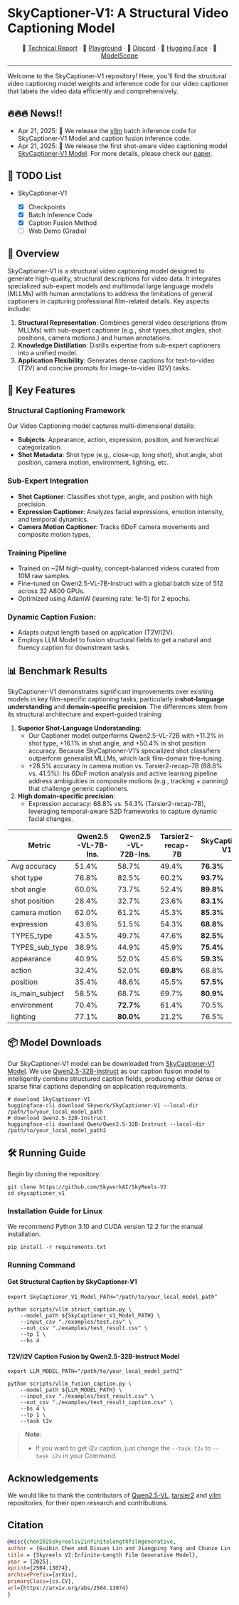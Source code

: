 # SkyCaptioner-V1: A Structural Video Captioning Model

<p align="center">
📑 <a href="https://arxiv.org/pdf/2504.13074">Technical Report</a> · 👋 <a href="https://www.skyreels.ai/home?utm_campaign=github_SkyReels_V2" target="_blank">Playground</a> · 💬 <a href="https://discord.gg/PwM6NYtccQ" target="_blank">Discord</a> · 🤗 <a href="https://huggingface.co/Skywork/SkyCaptioner-V1" target="_blank">Hugging Face</a> · 🤖 <a href="https://modelscope.cn/collections/SkyReels-V2-f665650130b144">ModelScope</a></a>
</p>

---

Welcome to the SkyCaptioner-V1 repository! Here, you'll find the structural video captioning model weights and inference code for our video captioner that labels the video data efficiently and comprehensively.

## 🔥🔥🔥 News!!

* Apr 21, 2025: 👋 We release the [vllm](https://github.com/vllm-project/vllm) batch inference code for SkyCaptioner-V1 Model and caption fusion inference code.
* Apr 21, 2025: 👋 We release the first shot-aware video captioning model [SkyCaptioner-V1  Model](https://huggingface.co/Skywork/SkyCaptioner-V1). For more details, please check our [paper](https://arxiv.org/pdf/2504.13074).

## 📑 TODO List

- SkyCaptioner-V1
  
  - [x] Checkpoints
  - [x] Batch Inference Code
  - [x] Caption Fusion Method
  - [ ] Web Demo (Gradio)

## 🌟 Overview

SkyCaptioner-V1 is a structural video captioning model designed to generate high-quality, structural descriptions for video data. It integrates specialized sub-expert models and multimodal large language models (MLLMs) with human annotations to address the limitations of general captioners in capturing professional film-related details. Key aspects include:

1. ​​**Structural Representation**​: Combines general video descriptions (from MLLMs) with sub-expert captioner (e.g., shot types,shot angles, shot positions, camera motions.) and human annotations.
2. ​​**Knowledge Distillation**​: Distills expertise from sub-expert captioners into a unified model.
3. ​​**Application Flexibility**​: Generates dense captions for text-to-video (T2V) and concise prompts for image-to-video (I2V) tasks.

## 🔑 Key Features

### Structural Captioning Framework

Our Video Captioning model captures multi-dimensional details:

* ​​**Subjects**​: Appearance, action, expression, position, and hierarchical categorization.
* ​​**Shot Metadata**​: Shot type (e.g., close-up, long shot), shot angle, shot position, camera motion, environment, lighting, etc.

### Sub-Expert Integration

* ​​**Shot Captioner**​: Classifies shot type, angle, and position with high precision.
* ​​**Expression Captioner**​: Analyzes facial expressions, emotion intensity, and temporal dynamics.
* ​​**Camera Motion Captioner**​: Tracks 6DoF camera movements and composite motion types,

### Training Pipeline

* Trained on \~2M high-quality, concept-balanced videos curated from 10M raw samples.
* Fine-tuned on Qwen2.5-VL-7B-Instruct with a global batch size of 512 across 32 A800 GPUs.
* Optimized using AdamW (learning rate: 1e-5) for 2 epochs.

### Dynamic Caption Fusion:

* Adapts output length based on application (T2V/I2V).
* Employs LLM Model to fusion structural fields to get a natural and fluency caption for downstream tasks.

## 📊 Benchmark Results

SkyCaptioner-V1 demonstrates significant improvements over existing models in key film-specific captioning tasks, particularly in ​**shot-language understanding** and ​​**domain-specific precision**​. The differences stem from its structural architecture and expert-guided training:

1. ​​**Superior Shot-Language Understanding**​:
   * ​Our Captioner model outperforms Qwen2.5-VL-72B with +11.2% in shot type, +16.1% in shot angle, and +50.4% in shot position accuracy. Because SkyCaptioner-V1’s specialized shot classifiers outperform generalist MLLMs, which lack film-domain fine-tuning.
   * ​+28.5% accuracy in camera motion vs. Tarsier2-recap-7B (88.8% vs. 41.5%):
     Its 6DoF motion analysis and active learning pipeline address ambiguities in composite motions (e.g., tracking + panning) that challenge generic captioners.
2. ​​**High domain-specific precision**​:
   * ​​Expression accuracy​: ​68.8% vs. 54.3% (Tarsier2-recap-7B), leveraging temporal-aware S2D frameworks to capture dynamic facial changes.

<p align="center">
<table align="center">
  <thead>
    <tr>
      <th>Metric</th>
      <th>Qwen2.5-VL-7B-Ins.</th>
      <th>Qwen2.5-VL-72B-Ins.</th>
      <th>Tarsier2-recap-7B</th>
      <th>SkyCaptioner-V1</th>
    </tr>
  </thead>
  <tbody>
    <tr>
      <td>Avg accuracy</td>
      <td>51.4%</td>
      <td>58.7%</td>
      <td>49.4%</td>
      <td><strong>76.3%</strong></td>
    </tr>
    <tr>
      <td>shot type</td>
      <td>76.8%</td>
      <td>82.5%</td>
      <td>60.2%</td>
      <td><strong>93.7%</strong></td>
    </tr>
    <tr>
      <td>shot angle</td>
      <td>60.0%</td>
      <td>73.7%</td>
      <td>52.4%</td>
      <td><strong>89.8%</strong></td>
    </tr>
    <tr>
      <td>shot position</td>
      <td>28.4%</td>
      <td>32.7%</td>
      <td>23.6%</td>
      <td><strong>83.1%</strong></td>
    </tr>
    <tr>
      <td>camera motion</td>
      <td>62.0%</td>
      <td>61.2%</td>
      <td>45.3%</td>
      <td><strong>85.3%</strong></td>
    </tr>
    <tr>
      <td>expression</td>
      <td>43.6%</td>
      <td>51.5%</td>
      <td>54.3%</td>
      <td><strong>68.8%</strong></td>
    </tr>
    <tr>
      <td>TYPES_type</td>
      <td>43.5%</td>
      <td>49.7%</td>
      <td>47.6%</td>
      <td><strong>82.5%</strong></td>
    </tr>
    <tr>
      <td>TYPES_sub_type</td>
      <td>38.9%</td>
      <td>44.9%</td>
      <td>45.9%</td>
      <td><strong>75.4%</strong></td>
    </tr>
    <tr>
      <td>appearance</td>
      <td>40.9%</td>
      <td>52.0%</td>
      <td>45.6%</td>
      <td><strong>59.3%</strong></td>
    </tr>
    <tr>
      <td>action</td>
      <td>32.4%</td>
      <td>52.0%</td>
      <td><strong>69.8%</strong></td>
      <td>68.8%</td>
    </tr>
    <tr>
      <td>position</td>
      <td>35.4%</td>
      <td>48.6%</td>
      <td>45.5%</td>
      <td><strong>57.5%</strong></td>
    </tr>
    <tr>
      <td>is_main_subject</td>
      <td>58.5%</td>
      <td>68.7%</td>
      <td>69.7%</td>
      <td><strong>80.9%</strong></td>
    </tr>
    <tr>
      <td>environment</td>
      <td>70.4%</td>
      <td><strong>72.7%</strong></td>
      <td>61.4%</td>
      <td>70.5%</td>
    </tr>
    <tr>
      <td>lighting</td>
      <td>77.1%</td>
      <td><strong>80.0%</strong></td>
      <td>21.2%</td>
      <td>76.5%</td>
    </tr>
  </tbody>
</table>
</p>

## 📦 Model Downloads

Our SkyCaptioner-V1 model can be downloaded from  [SkyCaptioner-V1  Model](https://huggingface.co/Skywork/SkyCaptioner-V1).
We use [Qwen2.5-32B-Instruct](https://huggingface.co/Qwen/Qwen2.5-32B-Instruct) as our caption fusion model to intelligently combine structured caption fields, producing either dense or sparse final captions depending on application requirements.

```shell
# download SkyCaptioner-V1
huggingface-cli download Skywork/SkyCaptioner-V1 --local-dir /path/to/your_local_model_path
# download Qwen2.5-32B-Instruct
huggingface-cli download Qwen/Qwen2.5-32B-Instruct --local-dir /path/to/your_local_model_path2
```

## 🛠️ Running Guide

Begin by cloning the repository:

```shell
git clone https://github.com/SkyworkAI/SkyReels-V2
cd skycaptioner_v1
```

### Installation Guide for Linux

We recommend Python 3.10 and CUDA version 12.2 for the manual installation.

```shell
pip install -r requirements.txt
```

### Running Command

#### Get Structural Caption by SkyCaptioner-V1

```shell
export SkyCaptioner_V1_Model_PATH="/path/to/your_local_model_path"

python scripts/vllm_struct_caption.py \
    --model_path ${SkyCaptioner_V1_Model_PATH} \
    --input_csv "./examples/test.csv" \
    --out_csv "./examples/test_result.csv" \
    --tp 1 \
    --bs 4
```

#### T2V/I2V Caption Fusion by Qwen2.5-32B-Instruct Model

```shell
export LLM_MODEL_PATH="/path/to/your_local_model_path2"

python scripts/vllm_fusion_caption.py \
    --model_path ${LLM_MODEL_PATH} \
    --input_csv "./examples/test_result.csv" \
    --out_csv "./examples/test_result_caption.csv" \
    --bs 4 \
    --tp 1 \
    --task t2v
```
> **Note**: 
> - If you want to get i2v caption, just change the `--task t2v` to `--task i2v` in your Command.

## Acknowledgements

We would like to thank the contributors of <a href="https://github.com/QwenLM/Qwen2.5-VL">Qwen2.5-VL</a>, <a href="https://github.com/bytedance/tarsier">tarsier2</a> and <a href="https://github.com/vllm-project/vllm">vllm</a> repositories, for their open research and contributions.

## Citation

```bibtex
@misc{chen2025skyreelsv2infinitelengthfilmgenerative,
author = {Guibin Chen and Dixuan Lin and Jiangping Yang and Chunze Lin and Juncheng Zhu and Mingyuan Fan and Hao Zhang and Sheng Chen and Zheng Chen and Chengchen Ma and Weiming Xiong and Wei Wang and Nuo Pang and Kang Kang and Zhiheng Xu and Yuzhe Jin and Yupeng Liang and Yubing Song and Peng Zhao and Boyuan Xu and Di Qiu and Debang Li and Zhengcong Fei and Yang Li and Yahui Zhou},
title = {Skyreels V2:Infinite-Length Film Generative Model},
year = {2025},
eprint={2504.13074},
archivePrefix={arXiv},
primaryClass={cs.CV},
url={https://arxiv.org/abs/2504.13074}
}
```


